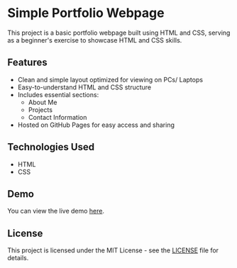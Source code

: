 # Simple Portfolio Webpage

This project is a basic portfolio webpage built using HTML and CSS, serving as a beginner's exercise to showcase HTML and CSS skills.

## Features

- Clean and simple layout optimized for viewing on PCs/ Laptops
- Easy-to-understand HTML and CSS structure
- Includes essential sections: 
  - About Me
  - Projects
  - Contact Information
- Hosted on GitHub Pages for easy access and sharing

## Technologies Used

- HTML
- CSS

## Demo

You can view the live demo [here](https://vanshsethi23.github.io/My-Portfolio-Webpage-1_HTML-CSS/).

## License

This project is licensed under the MIT License - see the [LICENSE](LICENSE) file for details.
